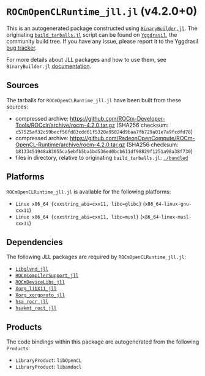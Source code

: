 # `ROCmOpenCLRuntime_jll.jl` (v4.2.0+0)

This is an autogenerated package constructed using [`BinaryBuilder.jl`](https://github.com/JuliaPackaging/BinaryBuilder.jl). The originating [`build_tarballs.jl`](https://github.com/JuliaPackaging/Yggdrasil/blob/7b1861dad93f51997de4fbca555a2a97c04f5696/R/ROCmOpenCLRuntime/build_tarballs.jl) script can be found on [`Yggdrasil`](https://github.com/JuliaPackaging/Yggdrasil/), the community build tree.  If you have any issue, please report it to the Yggdrasil [bug tracker](https://github.com/JuliaPackaging/Yggdrasil/issues).

For more details about JLL packages and how to use them, see `BinaryBuilder.jl` [documentation](https://juliapackaging.github.io/BinaryBuilder.jl/dev/jll/).

## Sources

The tarballs for `ROCmOpenCLRuntime_jll.jl` have been built from these sources:

* compressed archive: https://github.com/ROCm-Developer-Tools/ROCclr/archive/rocm-4.2.0.tar.gz (SHA256 checksum: `c57525af32c59becf56fd83cdd61f5320a95024d9baa7fb729a01e7a9fcdfd78`)
* compressed archive: https://github.com/RadeonOpenCompute/ROCm-OpenCL-Runtime/archive/rocm-4.2.0.tar.gz (SHA256 checksum: `18133451948a83055ca5ebfb5ba1bd536ed0bcb611df98829f1251a98a38f730`)
* files in directory, relative to originating `build_tarballs.jl`: [`./bundled`](https://github.com/JuliaPackaging/Yggdrasil/tree/7b1861dad93f51997de4fbca555a2a97c04f5696/R/ROCmOpenCLRuntime/bundled)

## Platforms

`ROCmOpenCLRuntime_jll.jl` is available for the following platforms:

* `Linux x86_64 {cxxstring_abi=cxx11, libc=glibc}` (`x86_64-linux-gnu-cxx11`)
* `Linux x86_64 {cxxstring_abi=cxx11, libc=musl}` (`x86_64-linux-musl-cxx11`)

## Dependencies

The following JLL packages are required by `ROCmOpenCLRuntime_jll.jl`:

* [`Libglvnd_jll`](https://github.com/JuliaBinaryWrappers/Libglvnd_jll.jl)
* [`ROCmCompilerSupport_jll`](https://github.com/JuliaBinaryWrappers/ROCmCompilerSupport_jll.jl)
* [`ROCmDeviceLibs_jll`](https://github.com/JuliaBinaryWrappers/ROCmDeviceLibs_jll.jl)
* [`Xorg_libX11_jll`](https://github.com/JuliaBinaryWrappers/Xorg_libX11_jll.jl)
* [`Xorg_xorgproto_jll`](https://github.com/JuliaBinaryWrappers/Xorg_xorgproto_jll.jl)
* [`hsa_rocr_jll`](https://github.com/JuliaBinaryWrappers/hsa_rocr_jll.jl)
* [`hsakmt_roct_jll`](https://github.com/JuliaBinaryWrappers/hsakmt_roct_jll.jl)

## Products

The code bindings within this package are autogenerated from the following `Products`:

* `LibraryProduct`: `libOpenCL`
* `LibraryProduct`: `libamdocl`
